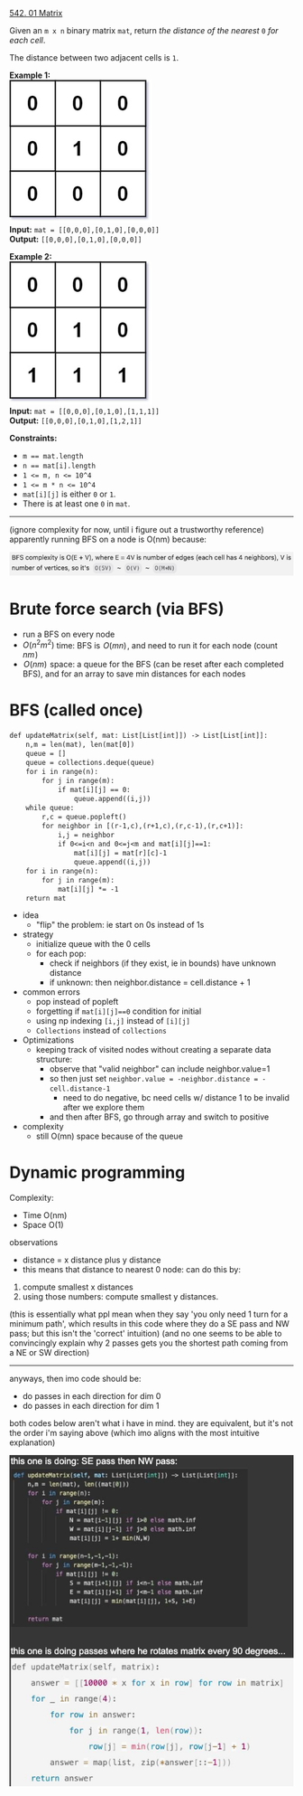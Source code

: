[542. 01 Matrix](https://leetcode.com/problems/01-matrix/)

Given an `m x n` binary matrix `mat`, return _the distance of the nearest_ `0` _for each cell_.

The distance between two adjacent cells is `1`.

**Example 1:**  
![](../!assets/attachments/Pasted%20image%2020240224223053.png)  
**Input:** `mat = [[0,0,0],[0,1,0],[0,0,0]]`  
**Output:** `[[0,0,0],[0,1,0],[0,0,0]]`  

**Example 2:**  
![](../!assets/attachments/Pasted%20image%2020240224223102.png)  
**Input:** `mat = [[0,0,0],[0,1,0],[1,1,1]]`  
**Output:** `[[0,0,0],[0,1,0],[1,2,1]]`  

**Constraints:**
- `m == mat.length`
- `n == mat[i].length`
- `1 <= m, n <= 10^4`
- `1 <= m * n <= 10^4`
- `mat[i][j]` is either `0` or `1`.
- There is at least one `0` in `mat`.

---


(ignore complexity for now, until i figure out a trustworthy reference)
apparently running BFS on a node is O(nm) because:

![](../!assets/attachments/Pasted%20image%2020240224223201.png)



# Brute force search (via BFS)
- run a BFS on every node
- $O(n^2 m^2)$ time: BFS is  $O(mn)$ , and need to run it for each node (count  $nm$ )
-  $O(nm)$  space: a queue for the BFS (can be reset after each completed BFS), and for an array to save min distances for each nodes

# BFS (called once)
```
def updateMatrix(self, mat: List[List[int]]) -> List[List[int]]:
    n,m = len(mat), len(mat[0])
    queue = []
    queue = collections.deque(queue)
    for i in range(n):
        for j in range(m):
            if mat[i][j] == 0:
                queue.append((i,j))
    while queue:
        r,c = queue.popleft()
        for neighbor in [(r-1,c),(r+1,c),(r,c-1),(r,c+1)]:
            i,j = neighbor
            if 0<=i<n and 0<=j<m and mat[i][j]==1:
                mat[i][j] = mat[r][c]-1
                queue.append((i,j))
    for i in range(n):
        for j in range(m):
            mat[i][j] *= -1
    return mat
```
- idea
	- "flip" the problem: ie start on 0s instead of 1s
- strategy
	- initialize queue with the 0 cells
	- for each pop:
		- check if neighbors (if they exist, ie in bounds) have unknown distance
		- if unknown: then neighbor.distance = cell.distance + 1
- common errors
	- pop instead of popleft
	- forgetting if `mat[i][j]==0` condition for initial
	- using np indexing `[i,j]` instead of `[i][j]`
	- `Collections` instead of `collections`
- Optimizations
	- keeping track of visited nodes without creating a separate data structure:
		- observe that "valid neighbor" can include neighbor.value=1
		- so then just set `neighbor.value = -neighbor.distance = -cell.distance-1`
			- need to do negative, bc need cells w/ distance 1 to be invalid after we explore them
		- and then after BFS, go through array and switch to positive
- complexity
	- still O(mn) space because of the queue


# Dynamic programming
Complexity:
- Time O(nm)
- Space O(1)

observations
- distance = x distance plus y distance
- this means that distance to nearest 0 node: can do this by:
1. compute smallest x distances
2. using those numbers: compute smallest y distances.


(this is essentially what ppl mean when they say 'you only need 1 turn for a minimum path',
which results in this code where they do a SE pass and  NW pass;
but this isn't the 'correct' intuition)
(and no one seems to be able to convincingly explain why 2 passes gets you the shortest path coming from a NE or SW direction) 

---

anyways, then imo code should be:
- do passes in each direction for dim 0
- do passes in each direction for dim 1

both codes below aren't what i have in mind.
they are equivalent, but it's not the order i'm saying above (which imo aligns with the most intuitive explanation)

![](../!assets/attachments/Pasted%20image%2020240224223559.png)